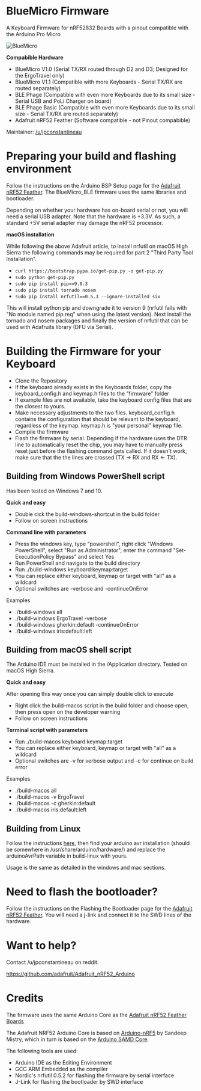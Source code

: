 # BlueMicro Firmware

A Keyboard Firmware for nRF52832 Boards with a pinout compatible with the Arduino Pro Micro

![BlueMicro](https://i.imgur.com/0SJpnoA.jpg)

**Compabible Hardware**  

* BlueMicro V1.0  (Serial TX/RX routed through D2 and D3; Designed for the ErgoTravel only)
* BlueMicro V1.1  (Compatible with more Keyboards - Serial TX/RX are routed separately) 
* BLE Phage       (Compatible with even more Keyboards due to its small size - Serial USB and PoLi Charger on board)
* BLE Phage Basic (Compatible with even more Keyboards due to its small size - Serial TX/RX are routed separately)
* Adafruit nRF52 Feather (Software compatible - not Pinout compabible)

Maintainer: [/u/jpconstantineau](https://github.com/jpconstantineau)  

# Preparing your build and flashing environment

Follow the instructions on the Arduino BSP Setup page for the [Adafruit nRF52 Feather](https://learn.adafruit.com/bluefruit-nrf52-feather-learning-guide/arduino-bsp-setup).  The BlueMicro_BLE firmware uses the same libraries and bootloader.

Depending on whether your hardware has on-board serial or not, you will need a serial USB adapter.  Note that the hardware is +3.3V.  As such, a standard +5V serial adapter may damage the nRF52 processor.

**macOS installation**

While following the above Adafruit article, to install nrfutil on macOS High Sierra the following commands may be required for part 2 "Third Party Tool Installation".

- `curl https://bootstrap.pypa.io/get-pip.py -o get-pip.py`
- `sudo python get-pip.py`
- `sudo pip install pip==9.0.3`
- `sudo pip install tornado nosem`
- `sudo pip install nrfutil==0.5.3 --ignore-installed six`

This will install python pip and downgrade it to version 9 (nrfutil fails with "No module named pip.req" when using the latest version). Next install the tornado and nosem packages and finally the version of nrfutil that can be used with Adafruits library (DFU via Serial).

# Building the Firmware for your Keyboard

- Clone the Repository
- If the keyboard already exists in the Keyboards folder, copy the keyboard_config.h and keymap.h files to the "firmware" folder
- If example files are not available, take the keyboard config files that are the closest to yours.
- Make necessary adjustments to the two files.  keyboard_config.h contains the configuration that should be relevant to the keyboard, regardless of the keymap.   keymap.h is "your personal" keymap file.
- Compile the firmware
- Flash the firmware by serial.  Depending if the hardware uses the DTR line to automatically  reset the chip, you may have to manually press reset just before the flashing command gets called.  If it doesn't work, make sure that the the lines are crossed (TX -> RX and RX <- TX).

## Building from Windows PowerShell script

Has been tested on Windows 7 and 10.

**Quick and easy**

- Double cick the build-windows-shortcut in the build folder
- Follow on screen instructions

**Command line with parameters**

- Press the windows key, type "powershell", right click "Windows PowerShell", select "Run as Administrator", enter the command "Set-ExecutionPolicy Bypass" and select Yes
- Run PowerShell and navigate to the build directory
- Run ./build-windows keyboard:keymap:target
- You can replace either keyboard, keymap or target with "all" as a wildcard
- Optional switches are -verbose and -continueOnError

Examples

- ./build-windows all
- ./build-windows ErgoTravel -verbose
- ./build-windows gherkin:default -continueOnError
- ./build-windows iris:default:left

## Building from macOS shell script

The Arduino IDE must be installed in the /Application directory. Tested on macOS High Sierra.

**Quick and easy**

After opening this way once you can simply double click to execute

- Right click the build-macos script in the build folder and choose open, then press open on the developer warning
- Follow on screen instructions

**Terminal script with parameters**

- Run ./build-macos keyboard:keymap:target
- You can replace either keyboard, keymap or target with "all" as a wildcard
- Optional switches are -v for verbose output and -c for continue on build error

Examples

- ./build-macos all
- ./build-macos -v ErgoTravel 
- ./build-macos -c gherkin:default
- ./build-macos iris:default:left

## Building from Linux

Follow the instructions [here](https://learn.adafruit.com/bluefruit-nrf52-feather-learning-guide/arduino-bsp-setup), then 
find your arduino avr installation (should be somewhere in /usr/share/arduino/hardware/) and replace the arduinoAvrPath
variable in build-linux with yours.

Usage is the same as detailed in the windows and mac sections.

# Need to flash the bootloader?

Follow the instructions on the Flashing the Bootloader page for the [Adafruit nRF52 Feather](https://learn.adafruit.com/bluefruit-nrf52-feather-learning-guide/flashing-the-bootloader).  You will need a j-link and connect it to the SWD lines of the hardware.

# Want to help?
Contact /u/jpconstantineau on reddit.

https://github.com/adafruit/Adafruit_nRF52_Arduino

# Credits

The firmware uses the same Arduino Core as the [Adafruit nRF52 Feather Boards](https://github.com/adafruit/Adafruit_nRF52_Arduino)

The Adafruit NRF52 Arduino Core is based on [Arduino-nRF5](https://github.com/sandeepmistry/arduino-nRF5) by Sandeep Mistry, which in turn is based on the [Arduino SAMD Core](https://github.com/arduino/ArduinoCore-samd).

The following tools are used:

- Arduino IDE as the Editing Environment
- GCC ARM Embedded as the compiler
- Nordic's nrfutil 0.5.2 for flashing the firmware by serial interface
- J-Link for flashing the bootloader by SWD interface

